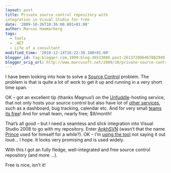 ```yaml
---
layout: post
title: Private source control repository with
integration in Visual Studio for free
date: '2009-10-26T10:36:00.001+01:00'
author: Marcus Hammarberg
tags:
  - Tools
  - .NET
  - Life of a consultant
modified_time: '2010-12-14T16:22:38.180+01:00'
blogger_id: tag:blogger.com,1999:blog-36533086.post-261372006467802949
blogger_orig_url: http://www.marcusoft.net/2009/10/private-source-control-repository-with.html
---
```



I have been looking into how to solve a
<a href="http://en.wikipedia.org/wiki/Revision_control"
target="_blank">Source Control</a> problem. The problem is that is quite
a lot of work to get it up and running in a very short time span.

OK – got an excellent tip (thanks Magnus!) on the
<a href="http://unfuddle.com/" target="_blank">Unfuddle</a>-hosting
service, that not only hosts your source control but also have lot of
<a href="http://unfuddle.com/about/tour/" target="_blank">other
services</a>, such as a dashboard, bug tracking, calendar etc. And for
very small
<a href="http://unfuddle.com/about/tour/plans" target="_blank">teams its
free</a>! And for small team, nearly free; $9/month!

That’s all good – but I need a seamless and slick integration into
Visual Studio 2008 to go with my repository. Enter
<a href="http://ankhsvn.open.collab.net/" target="_blank">AnkhSVN</a>
(wasn’t that the name
<a href="http://en.wikipedia.org/wiki/Prince_(musician)"
target="_blank">Prince</a> used for himself for a while?). OK – I’m <a
href="http://ankhsvn.open.collab.net/servlets/ProjectProcess?pageID=PpvZJl"
target="_blank">using the tool</a> not saying it out loud… I hope. It
looks very promising and is used widely.

With this I got an fully fledge, well-integrated and free source control
repository (and more …).

Free is nice, isn’t it!

